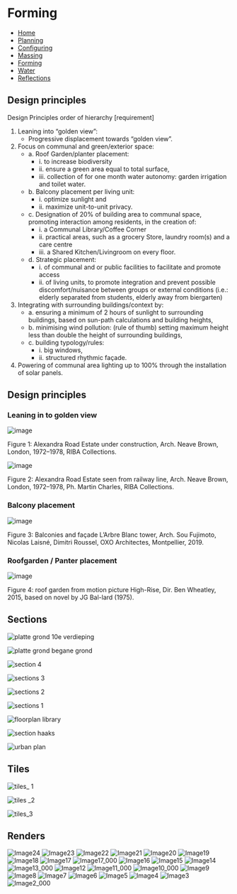 # Forming

- [Home](https://jeroentudelft.github.io/)
- [Planning](https://jeroentudelft.github.io/webpages/planning)
- [Configuring](https://jeroentudelft.github.io/webpages/configuring)
- [Massing](https://jeroentudelft.github.io/webpages/massing)
- [Forming](https://jeroentudelft.github.io/webpages/forming)
- [Water](https://jeroentudelft.github.io/webpages/water)
- [Reflections](https://jeroentudelft.github.io/webpages/reflections)

  
## Design principles
Design Principles order of hierarchy [requirement]
1. Leaning into “golden view”:
   - Progressive displacement towards “golden view”.
2. Focus on communal and green/exterior space:
   - a. Roof Garden/planter placement:
      - i. to increase biodiversity
      - ii. ensure a green area equal to total surface,
      - iii. collection of for one month water autonomy: garden irrigation and toilet water.
   - b. Balcony placement per living unit:
      - i. optimize sunlight and
      - ii. maximize unit-to-unit privacy.
   - c. Designation of 20% of building area to communal space, promoting interaction among residents, in the creation of:
      - i. a Communal Library/Coffee Corner 
      - ii. practical areas, such as a grocery Store, laundry room(s) and a care centre
      - iii. a Shared Kitchen/Livingroom on every floor.
   - d. Strategic placement:
      - i. of communal and or public facilities to facilitate and promote access 
      - ii. of living units, to promote integration and prevent possible discomfort/nuisance between groups or external conditions (i.e.: elderly separated from students, elderly away from biergarten)
3. Integrating with surrounding buildings/context by:
   - a. ensuring a minimum of 2 hours of sunlight to surrounding buildings, based on sun-path calculations and building heights,
   - b. minimising wind pollution: (rule of thumb) setting maximum height less than double the height of surrounding buildings,
   - c. building typology/rules:
      - i. big windows,
      - ii. structured rhythmic façade.
4. Powering of communal area lighting up to 100% through the installation of solar panels.


## Design principles

### Leaning in to golden view

![image](https://github.com/user-attachments/assets/280817c3-218a-45f6-8a82-4b2d61287409)


Figure 1: Alexandra Road Estate under construction, Arch. Neave Brown, London, 1972–1978, RIBA Collections. 

![image](https://github.com/user-attachments/assets/dfb5421e-1c93-45a7-bc7f-8cbef7ff0a78)


Figure 2: Alexandra Road Estate seen from railway line, Arch. Neave Brown, London, 1972–1978, Ph. Martin Charles, RIBA Collections.



### Balcony placement
![image](https://github.com/user-attachments/assets/7970b074-4380-4683-aa99-e7573a05b73b)


Figure 3: Balconies and façade L’Arbre Blanc tower, Arch. Sou Fujimoto, Nicolas Laisné, Dimitri Roussel, OXO Architectes, Montpellier, 2019.  

### Roofgarden / Panter placement

![image](https://github.com/user-attachments/assets/695a0992-73df-40a5-85af-6fe690a41afa)

Figure 4: roof garden from motion picture High-Rise, Dir. Ben Wheatley, 2015, based on novel by JG Bal-lard (1975).

## Sections


![platte grond 10e verdieping](https://github.com/user-attachments/assets/0733144e-2aae-440e-a7a7-e2b80e8bee88)

![platte grond begane grond](https://github.com/user-attachments/assets/8d9b775e-fed7-478d-b8fb-e11d6f0d11f9)

![section 4](https://github.com/user-attachments/assets/0fefef49-78de-488b-83c4-5bdabeb11047)

![sections 3](https://github.com/user-attachments/assets/1835cf9e-830d-4580-9301-652763f42dbe)

![sections 2](https://github.com/user-attachments/assets/108479f3-1dfd-42a1-a62d-1966b761f533)

![sections 1](https://github.com/user-attachments/assets/4fb11de2-5458-4aad-b22a-3049ddfb8f74)

![floorplan library](https://github.com/user-attachments/assets/0dfe2269-1fa4-4f7f-824c-7968f57d25eb)

![section haaks](https://github.com/user-attachments/assets/3d635766-6e0b-42f9-93ff-556d08e98ada)

![urban plan](https://github.com/user-attachments/assets/9248ab5b-8794-40e1-859d-0a11da572201)

## Tiles

![tiles_ 1](https://github.com/user-attachments/assets/a16183cd-de14-4095-903d-8466b84ffff2)

![tiles _2](https://github.com/user-attachments/assets/88dc7a99-c420-4667-afe3-6ca5d3cc2cbe)

![tiles_3](https://github.com/user-attachments/assets/35991aa0-b025-41fd-bd9a-b78bc52a9f2e)






## Renders

![Image24](https://github.com/user-attachments/assets/1f2d84db-c52a-48b1-8989-0b05949a4674)
![Image23](https://github.com/user-attachments/assets/66d1ace8-f54c-4d61-953e-e9564a87a9d7)
![Image22](https://github.com/user-attachments/assets/3cb7a55d-8528-4bf5-b4f0-7426e22e11d6)
![Image21](https://github.com/user-attachments/assets/0fb9c06a-6b3c-43e8-bab6-7ea04d7b1001)
![Image20](https://github.com/user-attachments/assets/9f756f2c-f682-4a8e-b5d5-d84885a2bec6)
![Image19](https://github.com/user-attachments/assets/a86ba83e-b1d5-43b4-b02b-40cc019b9557)
![Image18](https://github.com/user-attachments/assets/6c3d6bea-f141-4660-a274-d4cee573575e)
![Image17](https://github.com/user-attachments/assets/37aacfe7-2940-4dea-9358-2e11c75b49ef)
![Image17_000](https://github.com/user-attachments/assets/926f8642-d9d5-47bc-a024-4c1fe6afbbfa)
![Image16](https://github.com/user-attachments/assets/5d5a2a29-c111-4d69-a091-7b99339bf108)
![Image15](https://github.com/user-attachments/assets/ee8fa5e7-cb3c-48a8-a05f-cff664ea5df2)
![Image14](https://github.com/user-attachments/assets/bc27d335-4f32-48a9-b4e4-064d5b7440f0)
![Image13_000](https://github.com/user-attachments/assets/391b3969-4774-4b6e-b144-86d3bd745449)
![Image12](https://github.com/user-attachments/assets/e505251c-556d-47d4-b17b-53bb00a5c01b)
![Image11_000](https://github.com/user-attachments/assets/ed0068ec-de68-4876-b5f0-facb954443d8)
![Image10_000](https://github.com/user-attachments/assets/147cd822-9fe2-4e0e-9898-2d02fffde324)
![Image9](https://github.com/user-attachments/assets/e6b63dc9-c52d-4d35-83fa-34e73c798f6e)
![Image8](https://github.com/user-attachments/assets/7fe9b060-81fa-4fd0-940b-76fb96ad380e)
![Image7](https://github.com/user-attachments/assets/be16e219-cc4e-4490-a89b-7f1066570aba)
![Image6](https://github.com/user-attachments/assets/4d33f5ee-403d-4163-bef1-22226dd061d6)
![Image5](https://github.com/user-attachments/assets/51197162-3a14-46ca-846b-ea660518db3b)
![Image4](https://github.com/user-attachments/assets/8fe6564b-7056-4b3c-9bc3-b0b90c648321)
![Image3](https://github.com/user-attachments/assets/1fbd5eed-a8d7-49ac-a390-e9f7c517d624)
![Image2_000](https://github.com/user-attachments/assets/95813a84-3a28-49a3-8dfd-b99b62f2368e)





